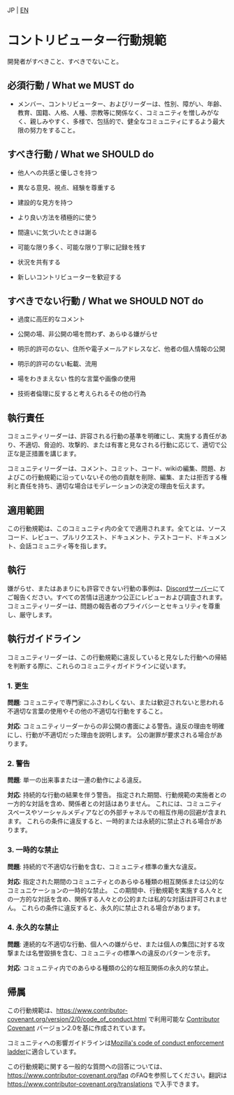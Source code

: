 JP | [EN](CODE_OF_CONDUCT.en.md)

# コントリビューター行動規範
開発者がすべきこと、すべきでないこと。

## 必須行動 / What we MUST do
* メンバー、コントリビューター、およびリーダーは、性別、障がい、年齢、教育、国籍、人格、人種、宗教等に関係なく、コミュニティを憎しみがなく、親しみやすく、多様で、包括的で、健全なコミュニティにするよう最大限の努力をすること。
## すべき行動  / What we SHOULD do
* 他人への共感と優しさを持つ

* 異なる意見、視点、経験を尊重する

* 建設的な見方を持つ

* より良い方法を積極的に使う

* 間違いに気づいたときは謝る

* 可能な限り多く、可能な限り丁寧に記録を残す

* 状況を共有する

* 新しいコントリビューターを歓迎する

## すべきでない行動 / What we SHOULD NOT do
* 過度に高圧的なコメント

* 公開の場、非公開の場を問わず、あらゆる嫌がらせ

* 明示的許可のない、住所や電子メールアドレスなど、他者の個人情報の公開

* 明示的許可のない転載、流用

* 場をわきまえない 性的な言葉や画像の使用

* 技術者倫理に反すると考えられるその他の行為


## 執行責任
コミュニティリーダーは、許容される行動の基準を明確にし、実施する責任があり、不適切、脅迫的、攻撃的、または有害と見なされる行動に応じて、適切で公正な是正措置を講じます。

コミュニティリーダーは、コメント、コミット、コード、wikiの編集、問題、およびこの行動規範に沿っていないその他の貢献を削除、編集、または拒否する権利と責任を持ち、適切な場合はモデレーションの決定の理由を伝えます。


## 適用範囲
この行動規範は、このコミュニティ内の全てで適用されます。全てとは、ソースコード、レビュー、プルリクエスト、ドキュメント、テストコード、ドキュメント、会話コミュニティ等を指します。


## 執行
嫌がらせ、またはあまりにも許容できない行動の事例は、[Discordサーバー](https://discord.com/invite/SAFv8YkSFm)にてご報告ください。すべての苦情は迅速かつ公正にレビューおよび調査されます。
コミュニティリーダーは、問題の報告者のプライバシーとセキュリティを尊重し、厳守します。


## 執行ガイドライン
コミュニティリーダーは、この行動規範に違反していると見なした行動への帰結を判断する際に、これらのコミュニティガイドラインに従います。

### 1. 更生

**問題**: コミュニティで専門家にふさわしくない、または歓迎されないと思われる不適切な言葉の使用やその他の不適切な行動をすること。

**対応**: コミュニティリーダーからの非公開の書面による警告。違反の理由を明確にし、行動が不適切だった理由を説明します。 公の謝罪が要求される場合があります。

### 2. 警告

**問題**: 単一の出来事または一連の動作による違反。

**対応**: 持続的な行動の結果を伴う警告。 指定された期間、行動規範の実施者との一方的な対話を含め、関係者との対話はありません。 これには、コミュニティスペースやソーシャルメディアなどの外部チャネルでの相互作用の回避が含まれます。 これらの条件に違反すると、一時的または永続的に禁止される場合があります。

### 3. 一時的な禁止
**問題**: 持続的で不適切な行動を含む、コミュニティ標準の重大な違反。

**対応**: 指定された期間のコミュニティとのあらゆる種類の相互関係または公的なコミュニケーションの一時的な禁止。 この期間中、行動規範を実施する人々との一方的な対話を含め、関係する人々との公的または私的な対話は許可されません。
これらの条件に違反すると、永久的に禁止される場合があります。

### 4. 永久的な禁止
**問題**: 連続的な不適切な行動、個人への嫌がらせ、または個人の集団に対する攻撃または名誉毀損を含む、コミュニティの標準への違反のパターンを示す。

**対応**: コミュニティ内でのあらゆる種類の公的な相互関係の永久的な禁止。

## 帰属
この行動規範は、https://www.contributor-covenant.org/version/2/0/code_of_conduct.html で利用可能な [Contributor Covenant][homepage] バージョン2.0を基に作成されています。

コミュニティへの影響ガイドラインは[Mozilla's code of conduct enforcement ladder](https://github.com/mozilla/diversity)に適合しています。

[homepage]: https://www.contributor-covenant.org
この行動規範に関する一般的な質問への回答については、https://www.contributor-covenant.org/faq のFAQを参照してください。翻訳は https://www.contributor-covenant.org/translations で入手できます。